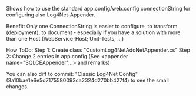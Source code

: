 Shows how to use the standard app.config/web.config connectionString for configuring also Log4Net-Appender.

Benefit:
Only one ConnectionString is easier to configure, to transform (deployment), to document - especially if you have a solution with more than one Host (WebService-Host; Unit-Tests; ...)

How ToDo:
Step 1: Create class "CustomLog4NetAdoNetAppender.cs"
Step 2: Change 2 entries in app.config (See <appender name="SQLCEAppender"...> and remarks)
 
You can also diff to commit: "Classic Log4Net Config" (3a10bae1e6e5d7175580093ca2324d270bb427f4) to see the small changes.
